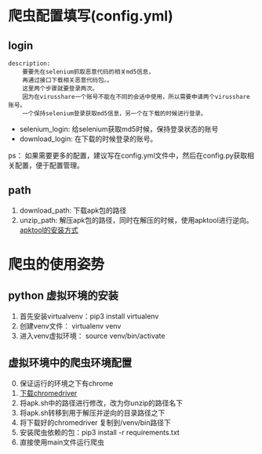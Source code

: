 # 爬虫配置填写(config.yml)
## login
```
description:
    要要先在selenium抓取恶意代码的相关md5信息，
    再通过接口下载相关恶意代码包。。
    这里两个步骤就要登录两次。
    因为在virusshare一个账号不能在不同的会话中使用，所以需要申请两个virusshare账号。
    一个保持selenium登录获取md5信息，另一个在下载的时候进行登录。
```
- selenium_login: 给selenium获取md5时候，保持登录状态的账号
- download_login: 在下载的时候登录的账号。

ps： 如果需要更多的配置，建议写在config.yml文件中，然后在config.py获取相关配置，便于配置管理。

## path
1. download_path: 下载apk包的路径
2. unzip_path: 解压apk包的路径，同时在解压的时候，使用apktool进行逆向。[apktool的安装方式](https://ibotpeaches.github.io/Apktool/install/)

# 爬虫的使用姿势
## python 虚拟环境的安装
1. 首先安装virtualvenv：pip3 install virtualenv
2. 创建venv文件： virtualenv venv
3. 进入venv虚拟环境： source venv/bin/activate

## 虚拟环境中的爬虫环境配置
0. 保证运行的环境之下有chrome
1. [下载chromedriver](https://chromedriver.chromium.org/downloads)
2. 将apk.sh中的路径进行修改，改为你unzip的路径名下
2. 将apk.sh转移到用于解压并逆向的目录路径之下
2. 将下载好的chromedriver 复制到/venv/bin路径下
3. 安装爬虫依赖的包：pip3 install -r requirements.txt
4. 直接使用main文件运行爬虫